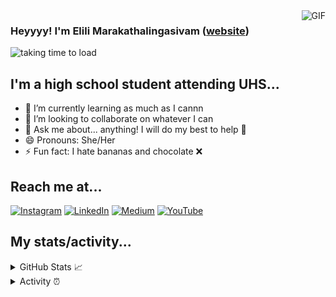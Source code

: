  <img align="right" alt="GIF" src="https://github.com/elilibm/website/blob/main/waving.gif"/>

### Heyyyy! I'm Elili Marakathalingasivam ([website])
<p 
<a href="https://github.com/elilibm" target="blank"><img src="https://readme-typing-svg.herokuapp.com?color=FFC300&width=380&height=45&lines=University+Student;Loves+To+Learn;Make+A+Positive+Difference;Wassup+🐶&style=bold&center=true" alt="taking time to load" /></a> </p>

## I'm a high school student attending UHS...
- 🌱 I’m currently learning as much as I cannn
- 👯 I’m looking to collaborate on whatever I can
- 💬 Ask me about... anything! I will do my best to help 😤
- 😄 Pronouns: She/Her
- ⚡ Fun fact: I hate bananas and chocolate ❌
## Reach me at...
[![Instagram](https://img.shields.io/badge/Instagram-E4405F?style=for-the-badge&logo=instagram&logoColor=white)](https://www.instagram.com/elili_m/) [![LinkedIn](https://img.shields.io/badge/LinkedIn-0077B5?style=for-the-badge&logo=linkedin&logoColor=white)](https://www.linkedin.com/in/elili-sivam/) [![Medium](https://img.shields.io/badge/Medium-12100E?style=for-the-badge&logo=medium&logoColor=white)](https://medium.com/@elili.sivam) [![YouTube](https://img.shields.io/badge/YouTube-FF0000?style=for-the-badge&logo=youtube&logoColor=white)](https://www.youtube.com/channel/UCS5Hrd3xFSgttdiVblwUBsw)

## My stats/activity...
<details>
  <summary> GitHub Stats 📈 </summary>
 <img align="left" src="https://github-readme-stats.vercel.app/api?username=elilibm&theme=great-gatsby&line_height=29" />
</details>

<details>
  <summary> Activity ⏰ </summary>
<img align="left" src="https://github-readme-streak-stats.herokuapp.com/?user=elilibm&theme=great-gatsby" />

[website]: https://elilisivam.ca/
